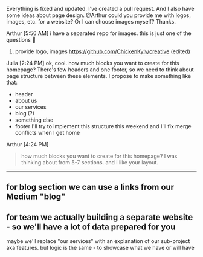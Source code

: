 Everything is fixed and updated. I've created a pull request. And I also have some ideas about page design. @Arthur could you provide me with logos, images, etc. for a website? Or I can choose images myself? Thanks.

Arthur [5:56 AM]
i have a separated repo for images. this is just one of the questions :slightly_smiling_face:
1) provide logo, images
https://github.com/ChickenKyiv/creative (edited)

Julia [2:24 PM]
ok, cool. how much blocks you want to create for this homepage? There's few headers and one footer, so we need to think about page structure between these elements. I propose to make something like that:
- header
- about us
- our services
- blog (?)
- something else
- footer
I'll try to implement this structure this weekend and I'll fix merge conflicts when I get home

Arthur [4:24 PM]
> how much blocks you want to create for this homepage?
I was thinking about from 5-7 sections. and i like your layout.
---
for blog section we can use a links from our Medium "blog"
---
for team we actually building a separate website - so we'll have a lot of data prepared for you
---
maybe we'll replace "our services" with an explanation of our sub-project aka features. but logic is the same - to showcase what we have or will have
